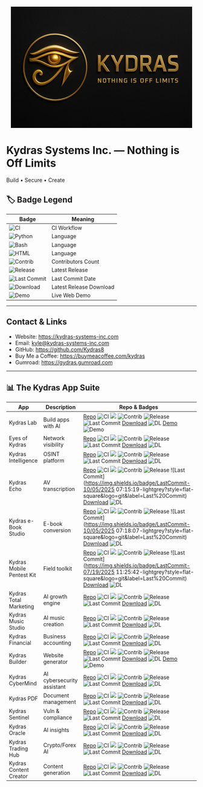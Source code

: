 <p align='center'>
  <img src='assets/kydras-logo.png' alt='Kydras Systems Inc.' width='480'/>
</p>

# Kydras Systems Inc. — Nothing is Off Limits
Build • Secure • Create

## 🏷️ Badge Legend
| Badge | Meaning |
|---|---|
| ![CI](https://img.shields.io/badge/CI-Status-lightgrey?style=flat-square&logo=githubactions) | CI Workflow |
| ![Python](https://img.shields.io/badge/Python-S-blue?style=flat-square&logo=python) | Language |
| ![Bash](https://img.shields.io/badge/Bash-S-green?style=flat-square&logo=gnu-bash) | Language |
| ![HTML](https://img.shields.io/badge/HTML-S-orange?style=flat-square&logo=html5) | Language |
| ![Contrib](https://img.shields.io/badge/Contrib-Numbers-lightgrey?style=flat-square&logo=github) | Contributors Count |
| ![Release](https://img.shields.io/badge/Release-v0.1.0-blue?style=flat-square&logo=github) | Latest Release |
| ![Last Commit](https://img.shields.io/badge/Last_Commit-Date-lightgrey?style=flat-square&logo=git) | Last Commit Date |
| ![Download](https://img.shields.io/badge/Download-Latest-blue?style=flat-square&logo=github) | Latest Release Download |
| ![Demo](https://img.shields.io/badge/Demo-Live-green?style=flat-square&logo=google-chrome) | Live Web Demo |

---

## Contact & Links
- Website: https://kydras-systems-inc.com
- Email: kyle@kydras-systems-inc.com
- GitHub: https://github.com/Kydras8
- Buy Me a Coffee: https://buymeacoffee.com/kydras
- Gumroad: https://gydras.gumroad.com

---

## 📊 The Kydras App Suite
| App | Description | Repo & Badges |
|---|---|---|
| Kydras Lab | Build apps with AI | [Repo](https://github.com/Kydras8/Kydras-Lab) ![CI](https://img.shields.io/github/actions/workflow/status/Kydras8/Kydras-Lab/ci.yml?style=flat-square&logo=githubactions&label=CI) ![](https://img.shields.io/badge/-S-=flat-square&logo=python&logoColor=white&label=) ![Contrib](https://img.shields.io/badge/Contrib-0-lightgrey?style=flat-square&logo=github&label=Contrib) ![Release](https://img.shields.io/badge/Release-N/A-blue?style=flat-square&logo=github&label=Release) ![Last Commit](https://img.shields.io/badge/LastCommit-N/A-lightgrey?style=flat-square&logo=git&label=Last%20Commit) [Download](https://github.com/Kydras8/Kydras-Lab/releases/latest) ![DL](https://img.shields.io/badge/Download-Latest-blue?style=flat-square&logo=github&label=Download) [Demo](https://kydras8.github.io/Kydras-Lab/) ![Demo](https://img.shields.io/badge/Demo-Live-green?style=flat-square&logo=google-chrome&label=Demo) |
| Eyes of Kydras | Network visibility | [Repo](https://github.com/Kydras8/Eyes-of-Kydras) ![CI](https://img.shields.io/github/actions/workflow/status/Kydras8/Eyes-of-Kydras/ci.yml?style=flat-square&logo=githubactions&label=CI) ![](https://img.shields.io/badge/-S-=flat-square&logo=python&logoColor=white&label=) ![Contrib](https://img.shields.io/badge/Contrib-1-lightgrey?style=flat-square&logo=github&label=Contrib) ![Release](https://img.shields.io/badge/Release-N/A-blue?style=flat-square&logo=github&label=Release) ![Last Commit](https://img.shields.io/badge/LastCommit-N/A-lightgrey?style=flat-square&logo=git&label=Last%20Commit) [Download](https://github.com/Kydras8/Eyes-of-Kydras/releases/latest) ![DL](https://img.shields.io/badge/Download-Latest-blue?style=flat-square&logo=github&label=Download)  |
| Kydras Intelligence | OSINT platform | [Repo](https://github.com/Kydras8/Kydras-Intelligence) ![CI](https://img.shields.io/github/actions/workflow/status/Kydras8/Kydras-Intelligence/ci.yml?style=flat-square&logo=githubactions&label=CI) ![](https://img.shields.io/badge/-S-=flat-square&logo=python&logoColor=white&label=) ![Contrib](https://img.shields.io/badge/Contrib-0-lightgrey?style=flat-square&logo=github&label=Contrib) ![Release](https://img.shields.io/badge/Release-N/A-blue?style=flat-square&logo=github&label=Release) ![Last Commit](https://img.shields.io/badge/LastCommit-N/A-lightgrey?style=flat-square&logo=git&label=Last%20Commit) [Download](https://github.com/Kydras8/Kydras-Intelligence/releases/latest) ![DL](https://img.shields.io/badge/Download-Latest-blue?style=flat-square&logo=github&label=Download)  |
| Kydras Echo | AV transcription | [Repo](https://github.com/Kydras8/KydrasEcho) ![CI](https://img.shields.io/github/actions/workflow/status/Kydras8/KydrasEcho/ci.yml?style=flat-square&logo=githubactions&label=CI) ![](https://img.shields.io/badge/-S-=flat-square&logo=python&logoColor=white&label=) ![Contrib](https://img.shields.io/badge/Contrib-1-lightgrey?style=flat-square&logo=github&label=Contrib) ![Release](https://img.shields.io/badge/Release-v0.1.2-blue?style=flat-square&logo=github&label=Release) ![Last Commit](https://img.shields.io/badge/LastCommit-10/05/2025 07:15:19-lightgrey?style=flat-square&logo=git&label=Last%20Commit) [Download](https://github.com/Kydras8/KydrasEcho/releases/latest) ![DL](https://img.shields.io/badge/Download-Latest-blue?style=flat-square&logo=github&label=Download)  |
| Kydras e-Book Studio | E-book conversion | [Repo](https://github.com/Kydras8/Kydras-eBook-Studio) ![CI](https://img.shields.io/github/actions/workflow/status/Kydras8/Kydras-eBook-Studio/ci.yml?style=flat-square&logo=githubactions&label=CI) ![](https://img.shields.io/badge/-S-=flat-square&logo=python&logoColor=white&label=) ![Contrib](https://img.shields.io/badge/Contrib-1-lightgrey?style=flat-square&logo=github&label=Contrib) ![Release](https://img.shields.io/badge/Release-v0.1.0-blue?style=flat-square&logo=github&label=Release) ![Last Commit](https://img.shields.io/badge/LastCommit-10/05/2025 07:18:07-lightgrey?style=flat-square&logo=git&label=Last%20Commit) [Download](https://github.com/Kydras8/Kydras-eBook-Studio/releases/latest) ![DL](https://img.shields.io/badge/Download-Latest-blue?style=flat-square&logo=github&label=Download)  |
| Kydras Mobile Pentest Kit | Field toolkit | [Repo](https://github.com/Kydras8/Kydras-Mobile-Pentest-Kit) ![CI](https://img.shields.io/github/actions/workflow/status/Kydras8/Kydras-Mobile-Pentest-Kit/ci.yml?style=flat-square&logo=githubactions&label=CI) ![](https://img.shields.io/badge/-S-=flat-square&logo=gnu-bash&logoColor=white&label=) ![Contrib](https://img.shields.io/badge/Contrib-1-lightgrey?style=flat-square&logo=github&label=Contrib) ![Release](https://img.shields.io/badge/Release-N/A-blue?style=flat-square&logo=github&label=Release) ![Last Commit](https://img.shields.io/badge/LastCommit-07/19/2025 11:25:42-lightgrey?style=flat-square&logo=git&label=Last%20Commit) [Download](https://github.com/Kydras8/Kydras-Mobile-Pentest-Kit/releases/latest) ![DL](https://img.shields.io/badge/Download-Latest-blue?style=flat-square&logo=github&label=Download)  |
| Kydras Total Marketing | AI growth engine | [Repo](https://github.com/Kydras8/Kydras-Total-Marketing) ![CI](https://img.shields.io/github/actions/workflow/status/Kydras8/Kydras-Total-Marketing/ci.yml?style=flat-square&logo=githubactions&label=CI) ![](https://img.shields.io/badge/-S-=flat-square&logo=python&logoColor=white&label=) ![Contrib](https://img.shields.io/badge/Contrib-0-lightgrey?style=flat-square&logo=github&label=Contrib) ![Release](https://img.shields.io/badge/Release-N/A-blue?style=flat-square&logo=github&label=Release) ![Last Commit](https://img.shields.io/badge/LastCommit-N/A-lightgrey?style=flat-square&logo=git&label=Last%20Commit) [Download](https://github.com/Kydras8/Kydras-Total-Marketing/releases/latest) ![DL](https://img.shields.io/badge/Download-Latest-blue?style=flat-square&logo=github&label=Download)  |
| Kydras Music Studio | AI music creation | [Repo](https://github.com/Kydras8/Kydras-Music-Studio) ![CI](https://img.shields.io/github/actions/workflow/status/Kydras8/Kydras-Music-Studio/ci.yml?style=flat-square&logo=githubactions&label=CI) ![](https://img.shields.io/badge/-S-=flat-square&logo=python&logoColor=white&label=) ![Contrib](https://img.shields.io/badge/Contrib-1-lightgrey?style=flat-square&logo=github&label=Contrib) ![Release](https://img.shields.io/badge/Release-N/A-blue?style=flat-square&logo=github&label=Release) ![Last Commit](https://img.shields.io/badge/LastCommit-N/A-lightgrey?style=flat-square&logo=git&label=Last%20Commit) [Download](https://github.com/Kydras8/Kydras-Music-Studio/releases/latest) ![DL](https://img.shields.io/badge/Download-Latest-blue?style=flat-square&logo=github&label=Download)  |
| Kydras Financial | Business accounting | [Repo](https://github.com/Kydras8/Kydras-Financial) ![CI](https://img.shields.io/github/actions/workflow/status/Kydras8/Kydras-Financial/ci.yml?style=flat-square&logo=githubactions&label=CI) ![](https://img.shields.io/badge/-S-=flat-square&logo=python&logoColor=white&label=) ![Contrib](https://img.shields.io/badge/Contrib-0-lightgrey?style=flat-square&logo=github&label=Contrib) ![Release](https://img.shields.io/badge/Release-N/A-blue?style=flat-square&logo=github&label=Release) ![Last Commit](https://img.shields.io/badge/LastCommit-N/A-lightgrey?style=flat-square&logo=git&label=Last%20Commit) [Download](https://github.com/Kydras8/Kydras-Financial/releases/latest) ![DL](https://img.shields.io/badge/Download-Latest-blue?style=flat-square&logo=github&label=Download)  |
| Kydras Builder | Website generator | [Repo](https://github.com/Kydras8/Kydras-Builder) ![CI](https://img.shields.io/github/actions/workflow/status/Kydras8/Kydras-Builder/ci.yml?style=flat-square&logo=githubactions&label=CI) ![](https://img.shields.io/badge/-S-=flat-square&logo=html5&logoColor=white&label=) ![Contrib](https://img.shields.io/badge/Contrib-0-lightgrey?style=flat-square&logo=github&label=Contrib) ![Release](https://img.shields.io/badge/Release-N/A-blue?style=flat-square&logo=github&label=Release) ![Last Commit](https://img.shields.io/badge/LastCommit-N/A-lightgrey?style=flat-square&logo=git&label=Last%20Commit) [Download](https://github.com/Kydras8/Kydras-Builder/releases/latest) ![DL](https://img.shields.io/badge/Download-Latest-blue?style=flat-square&logo=github&label=Download) [Demo](https://kydras8.github.io/Kydras-Builder/) ![Demo](https://img.shields.io/badge/Demo-Live-green?style=flat-square&logo=google-chrome&label=Demo) |
| Kydras CyberMind | AI cybersecurity assistant | [Repo](https://github.com/Kydras8/Kydras-CyberMind) ![CI](https://img.shields.io/github/actions/workflow/status/Kydras8/Kydras-CyberMind/ci.yml?style=flat-square&logo=githubactions&label=CI) ![](https://img.shields.io/badge/-S-=flat-square&logo=python&logoColor=white&label=) ![Contrib](https://img.shields.io/badge/Contrib-0-lightgrey?style=flat-square&logo=github&label=Contrib) ![Release](https://img.shields.io/badge/Release-N/A-blue?style=flat-square&logo=github&label=Release) ![Last Commit](https://img.shields.io/badge/LastCommit-N/A-lightgrey?style=flat-square&logo=git&label=Last%20Commit) [Download](https://github.com/Kydras8/Kydras-CyberMind/releases/latest) ![DL](https://img.shields.io/badge/Download-Latest-blue?style=flat-square&logo=github&label=Download)  |
| Kydras PDF | Document management | [Repo](https://github.com/Kydras8/Kydras-PDF) ![CI](https://img.shields.io/github/actions/workflow/status/Kydras8/Kydras-PDF/ci.yml?style=flat-square&logo=githubactions&label=CI) ![](https://img.shields.io/badge/-S-=flat-square&logo=python&logoColor=white&label=) ![Contrib](https://img.shields.io/badge/Contrib-0-lightgrey?style=flat-square&logo=github&label=Contrib) ![Release](https://img.shields.io/badge/Release-N/A-blue?style=flat-square&logo=github&label=Release) ![Last Commit](https://img.shields.io/badge/LastCommit-N/A-lightgrey?style=flat-square&logo=git&label=Last%20Commit) [Download](https://github.com/Kydras8/Kydras-PDF/releases/latest) ![DL](https://img.shields.io/badge/Download-Latest-blue?style=flat-square&logo=github&label=Download)  |
| Kydras Sentinel | Vuln & compliance | [Repo](https://github.com/Kydras8/Kydras-Sentinel) ![CI](https://img.shields.io/github/actions/workflow/status/Kydras8/Kydras-Sentinel/ci.yml?style=flat-square&logo=githubactions&label=CI) ![](https://img.shields.io/badge/-S-=flat-square&logo=python&logoColor=white&label=) ![Contrib](https://img.shields.io/badge/Contrib-0-lightgrey?style=flat-square&logo=github&label=Contrib) ![Release](https://img.shields.io/badge/Release-N/A-blue?style=flat-square&logo=github&label=Release) ![Last Commit](https://img.shields.io/badge/LastCommit-N/A-lightgrey?style=flat-square&logo=git&label=Last%20Commit) [Download](https://github.com/Kydras8/Kydras-Sentinel/releases/latest) ![DL](https://img.shields.io/badge/Download-Latest-blue?style=flat-square&logo=github&label=Download)  |
| Kydras Oracle | AI insights | [Repo](https://github.com/Kydras8/Kydras-Oracle) ![CI](https://img.shields.io/github/actions/workflow/status/Kydras8/Kydras-Oracle/ci.yml?style=flat-square&logo=githubactions&label=CI) ![](https://img.shields.io/badge/-S-=flat-square&logo=python&logoColor=white&label=) ![Contrib](https://img.shields.io/badge/Contrib-0-lightgrey?style=flat-square&logo=github&label=Contrib) ![Release](https://img.shields.io/badge/Release-N/A-blue?style=flat-square&logo=github&label=Release) ![Last Commit](https://img.shields.io/badge/LastCommit-N/A-lightgrey?style=flat-square&logo=git&label=Last%20Commit) [Download](https://github.com/Kydras8/Kydras-Oracle/releases/latest) ![DL](https://img.shields.io/badge/Download-Latest-blue?style=flat-square&logo=github&label=Download)  |
| Kydras Trading Hub | Crypto/Forex AI | [Repo](https://github.com/Kydras8/Kydras-Trading-Hub) ![CI](https://img.shields.io/github/actions/workflow/status/Kydras8/Kydras-Trading-Hub/ci.yml?style=flat-square&logo=githubactions&label=CI) ![](https://img.shields.io/badge/-S-=flat-square&logo=python&logoColor=white&label=) ![Contrib](https://img.shields.io/badge/Contrib-0-lightgrey?style=flat-square&logo=github&label=Contrib) ![Release](https://img.shields.io/badge/Release-N/A-blue?style=flat-square&logo=github&label=Release) ![Last Commit](https://img.shields.io/badge/LastCommit-N/A-lightgrey?style=flat-square&logo=git&label=Last%20Commit) [Download](https://github.com/Kydras8/Kydras-Trading-Hub/releases/latest) ![DL](https://img.shields.io/badge/Download-Latest-blue?style=flat-square&logo=github&label=Download)  |
| Kydras Content Creator | Content generation | [Repo](https://github.com/Kydras8/Kydras-Content-Creator) ![CI](https://img.shields.io/github/actions/workflow/status/Kydras8/Kydras-Content-Creator/ci.yml?style=flat-square&logo=githubactions&label=CI) ![](https://img.shields.io/badge/-S-=flat-square&logo=python&logoColor=white&label=) ![Contrib](https://img.shields.io/badge/Contrib-0-lightgrey?style=flat-square&logo=github&label=Contrib) ![Release](https://img.shields.io/badge/Release-N/A-blue?style=flat-square&logo=github&label=Release) ![Last Commit](https://img.shields.io/badge/LastCommit-N/A-lightgrey?style=flat-square&logo=git&label=Last%20Commit) [Download](https://github.com/Kydras8/Kydras-Content-Creator/releases/latest) ![DL](https://img.shields.io/badge/Download-Latest-blue?style=flat-square&logo=github&label=Download)  |